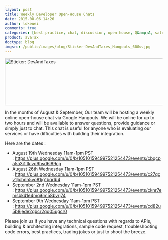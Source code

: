 ```yaml
---
layout: post
title: Weekly Developer Open-House Chats
date: 2015-08-06 14:26
author: lokeuei
comments: true
categories: [best practice, chat, discussion, open house, Q&amp;A, sales tax, Sales Tax APIs, troubleshooting]
product: avaTax
doctype: blog
imgsrc: /public/images/blog/Sticker-DevAndTaxes_Hangouts_600w.jpg
---
```

<img src="/public/images/blog/Sticker-DevAndTaxes_Hangouts_600w.jpg" alt="Sticker: DevAndTaxes" width="600" height="150" />

In the months of August &amp; September, Our team will be hosting a weekly online open-house chat via Google Hangouts. We will be online for up to two hours and will be available to answer questions, provide guidance or simply just to chat. This chat is useful for anyone who is evaluating our services or have difficulties with building their integration.

Here are the dates :
<ul>
	<li>August 19th Wednesday 11am-1pm PST : <a href="https://plus.google.com/u/0/b/105101594997521254473/events/cbqcpa5a3i1ltkivd9hsd6l89cg">https://plus.google.com/u/0/b/105101594997521254473/events/cbqcpa5a3i1ltkivd9hsd6l89cg</a></li>
	<li>August 26th Wednesday 11am-1pm PST : <a href="https://plus.google.com/u/0/b/105101594997521254473/events/c27qcv1ljchnh5vo81jg1bqrlb4">https://plus.google.com/u/0/b/105101594997521254473/events/c27qcv1ljchnh5vo81jg1bqrlb4</a></li>
	<li>September 2nd Wednesday 11am-1pm PST : <a href="https://plus.google.com/u/0/b/105101594997521254473/events/cknr7emsbk41e4mqj6m58bvrj74">https://plus.google.com/u/0/b/105101594997521254473/events/cknr7emsbk41e4mqj6m58bvrj74</a></li>
	<li>September 9th Wednesday 11am-1pm PST : <a href="https://plus.google.com/u/0/b/105101594997521254473/events/cd82u5b8jede2gbcr2qg05ugcr0">https://plus.google.com/u/0/b/105101594997521254473/events/cd82u5b8jede2gbcr2qg05ugcr0</a></li>
</ul>
Please join us if you have any technical questions with regards to APIs, building &amp; architecting integrations, sample code request, troubleshooting code errors, best practices, trading jokes or just to shoot the breeze.

